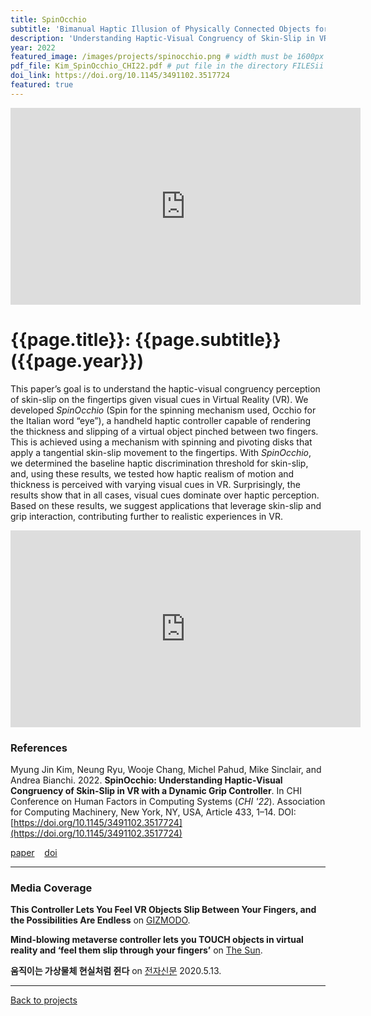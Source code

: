 ```yaml
---
title: SpinOcchio
subtitle: 'Bimanual Haptic Illusion of Physically Connected Objects for Immersive VR Using Grip Deformation'
description: 'Understanding Haptic-Visual Congruency of Skin-Slip in VR with a Dynamic Grip Controller'
year: 2022
featured_image: /images/projects/spinocchio.png # width must be 1600px
pdf_file: Kim_SpinOcchio_CHI22.pdf # put file in the directory FILESii
doi_link: https://doi.org/10.1145/3491102.3517724
featured: true
---
```


<iframe width="560" height="315" src="https://www.youtube.com/embed/yZHIUnK6DFY" frameborder="0" allow="accelerometer; autoplay; clipboard-write; encrypted-media; gyroscope; picture-in-picture" allowfullscreen></iframe>

<!-- DO NOT CHANGE MANUALLY -->

# {{page.title}}: {{page.subtitle}} ({{page.year}})

This paper’s goal is to understand the haptic-visual congruency perception of skin-slip on the fingertips given visual cues in Virtual Reality (VR). We developed _SpinOcchio_ (Spin for the spinning mechanism used, Occhio for the Italian word “eye”), a handheld haptic controller capable of rendering the thickness and slipping of a virtual object pinched between two fingers. This is achieved using a mechanism with spinning and pivoting disks that apply a tangential skin-slip movement to the fingertips. With _SpinOcchio_, we determined the baseline haptic discrimination threshold for skin-slip, and, using these results, we tested how haptic realism of motion and thickness is perceived with varying visual cues in VR. Surprisingly, the results show that in all cases, visual cues dominate over haptic perception. Based on these results, we suggest applications that leverage skin-slip and grip interaction, contributing further to realistic experiences in VR.

<iframe width="560" height="315" src="https://www.youtube.com/embed/Qld0dN0p8P4" frameborder="0" allow="accelerometer; autoplay; encrypted-media; gyroscope; picture-in-picture" allowfullscreen></iframe>

### References

Myung Jin Kim, Neung Ryu, Wooje Chang, Michel Pahud, Mike Sinclair, and Andrea Bianchi. 2022. **SpinOcchio: Understanding Haptic-Visual Congruency of Skin-Slip in VR with a Dynamic Grip Controller**. In CHI Conference on Human Factors in Computing Systems (_CHI '22_). Association for Computing Machinery, New York, NY, USA, Article 433, 1–14. DOI: [https://doi.org/10.1145/3491102.3517724](https://doi.org/10.1145/3491102.3517724)

<!-- DO NOT CHANGE MANUALLY -->

<a href="{{ site.url }}/files/{{ page.year }}/{{ page.pdf_file }}" target="_blank">paper</a>&nbsp;&nbsp;&nbsp;
<a href="{{ page.doi_link }}" target="_blank">doi</a>

---

### Media Coverage

**This Controller Lets You Feel VR Objects Slip Between Your Fingers, and the Possibilities Are Endless** on [GIZMODO](https://gizmodo.com/spinocchio-controller-lets-you-feel-vr-objects-slip-fin-1848787245).

**Mind-blowing metaverse controller lets you TOUCH objects in virtual reality and ‘feel them slip through your fingers’** on [The Sun](https://www.the-sun.com/tech/5125751/mind-blowing-metaverse-controller-touch/).

**움직이는 가상물체 현실처럼 쥔다** on [전자신문](https://www.dropbox.com/s/0s1kmr3o3qwsnfd/20220513_newspaper_p23.jpg?dl=0) 2020.5.13.

---

<a href="/index.html" class="button button--large">Back to projects</a>
